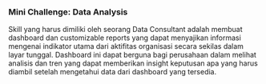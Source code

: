 ### Mini Challenge: Data Analysis

Skill yang harus dimiliki oleh seorang Data Consultant adalah membuat dashboard dan customizable reports yang dapat menyajikan informasi mengenai indikator utama dari aktifitas organisasi secara sekilas dalam layar tunggal. Dashboard ini dapat berguna bagi perusahaan dalam melihat analisis dan tren yang dapat memberikan insight keputusan apa yang harus diambil setelah mengetahui data dari dashboard yang tersedia.
